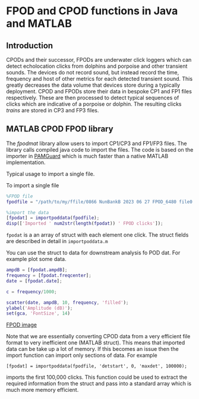 # FPOD and CPOD functions in Java and MATLAB

## Introduction
CPODs and their successor, FPODs are underwater click loggers which can detect echolocation clicks from dolphins and porpoise and other transient sounds. The devices do not record sound, but instead record the time, frequency and host of other metrics for each detected transient sound. This greatly decreases the data volume that devices store during a typically deployment. CPOD and FPODs store their data in bespoke CP1 and FP1 files respectively. These are then processed to detect typical sequences of clicks which are indicative of a porpoise or dolphin. The resulting clicks _trains_ are stored in CP3 and FP3 files. 

## MATLAB CPOD FPOD library
The _fpodmat_ library allow users to import CP1/CP3 and FP1/FP3 files. The library calls compiled java code to import the files. The code is based on the importer in [PAMGuard](https://www.pamguard.org/) which is much faster than a native MATLAB implementation. 

Typical usage to import a single file.

To import a single file

```Matlab
%FPOD file
fpodfile = "/path/to/my/ffile/0866 NunBankB 2023 06 27 FPOD_6480 file0.FP3";

%import the data
[fpodat] = importpoddata(fpodfile);
disp(['Imported ' num2str(length(fpodat)) ' FPOD clicks']);

```
```fpodat``` is a an array of struct with each element one click. The struct fields are described in detail in ```importpoddata.m```

You can use the struct to data for downstream analysis fo POD dat. For example plot some data.

```Matlab
ampdB = [fpodat.ampdB];
frequency = [fpodat.freqcenter];
date = [fpodat.date]; 

c = frequency/1000; 

scatter(date, ampdB, 10, frequency, 'filled'); 
ylabel('Amplitude (dB)'); 
set(gca, 'FontSize', 14)
```
[FPOD image](/resources/example_plot_fpod.png)

Note that we are essentially converting CPOD data from a very efficient file format to very inefficient one (MATLAB struct). This means that imported data can be take up a lot of memory. If this becomes an issue then the import function can import only sections of data. For example

```
[fpodat] = importpoddata(fpodfile, 'detstart', 0, 'maxdet', 100000);
```

imports the first 100,000 clicks. This function could be used to extract the required information from the struct and pass into a standard array which is much more memory efficient. 
